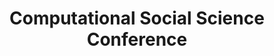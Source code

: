 ---
dateStart: 2015-05-15
dateEnd: 2015-05-17
title: "Computational Social Science Conference"
venue: "Kellog School of Management, Northwestern University"
organizer: Brian Uzzi
credit: "Places & Spaces"
city: Chicago
state: IL
country: USA
pdfLink: 20150515-computaional-social-science.pdf
venueImages:
 - sm: image01.sm.jpg
   lg: image01.lg.jpg
 - sm: image02.sm.jpg
   lg: image02.lg.jpg
---